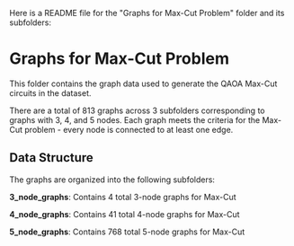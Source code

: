 Here is a README file for the "Graphs for Max-Cut Problem" folder and its subfolders:

# Graphs for Max-Cut Problem

This folder contains the graph data used to generate the QAOA Max-Cut circuits in the dataset. 

There are a total of 813 graphs across 3 subfolders corresponding to graphs with 3, 4, and 5 nodes. Each graph meets the criteria for the Max-Cut problem - every node is connected to at least one edge.

## Data Structure

The graphs are organized into the following subfolders:

**3_node_graphs**: Contains 4 total 3-node graphs for Max-Cut 

**4_node_graphs**: Contains 41 total 4-node graphs for Max-Cut

**5_node_graphs**: Contains 768 total 5-node graphs for Max-Cut

